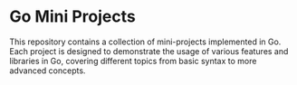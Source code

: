 # Go Mini Projects

This repository contains a collection of mini-projects implemented in Go. Each project is designed to demonstrate the usage of various features and libraries in Go, covering different topics from basic syntax to more advanced concepts.

